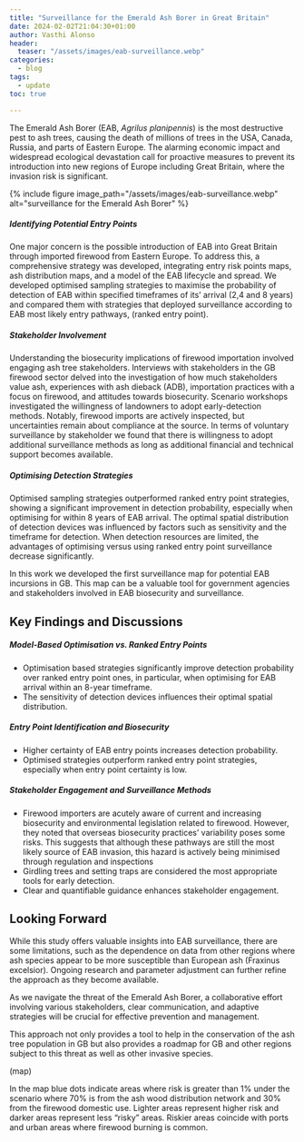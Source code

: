 ```yaml
---
title: "Surveillance for the Emerald Ash Borer in Great Britain"
date: 2024-02-02T21:04:30+01:00
author: Vasthi Alonso
header:
  teaser: "/assets/images/eab-surveillance.webp"
categories:
  - blog
tags:
  - update
toc: true

---
```


The Emerald Ash Borer (EAB, _Agrilus planipennis_) is the most destructive pest to ash trees, causing the death of
millions of trees in the USA, Canada, Russia, and parts of Eastern Europe. The alarming economic impact and widespread
ecological devastation call for proactive measures to prevent its introduction into new regions of Europe including
Great Britain, where the invasion risk is significant.

{% include figure image_path="/assets/images/eab-surveillance.webp" alt="surveillance for the Emerald Ash Borer" %}

##### Identifying Potential Entry Points
One major concern is the possible introduction of EAB into Great Britain through imported firewood from Eastern Europe.
To address this, a comprehensive strategy was developed, integrating entry risk points maps, ash distribution maps, and
a model of the EAB lifecycle and spread. We developed optimised sampling strategies to maximise the probability of
detection of EAB within specified timeframes of its’ arrival (2,4 and 8 years) and compared them with strategies that
deployed surveillance according to EAB most likely entry pathways, (ranked entry point). 

##### Stakeholder Involvement
Understanding the biosecurity implications of firewood importation involved engaging ash tree stakeholders. Interviews
with stakeholders in the GB firewood sector delved into the investigation of how much stakeholders value ash,
experiences with ash dieback (ADB), importation practices with a focus on firewood, and attitudes towards biosecurity.
Scenario workshops investigated the willingness of landowners to adopt early-detection methods. Notably, firewood
imports are actively inspected, but uncertainties remain about compliance at the source. In terms of voluntary
surveillance by stakeholder we found that there is willingness to adopt additional surveillance methods as long as
additional financial and technical support becomes available.

##### Optimising Detection Strategies

Optimised sampling strategies outperformed ranked entry point strategies, showing a significant improvement in detection
probability, especially when optimising for within 8 years of EAB arrival. The optimal spatial distribution of detection
devices was influenced by factors such as sensitivity and the timeframe for detection. When detection resources are
limited, the advantages of optimising versus using ranked entry point surveillance decrease significantly.

In this work we developed the first surveillance map for potential EAB incursions in GB. This map can be a valuable tool
for government agencies and stakeholders involved in EAB biosecurity and surveillance.

## Key Findings and Discussions

##### Model-Based Optimisation vs. Ranked Entry Points
- Optimisation based strategies significantly improve detection probability over ranked entry point ones, in particular, when optimising for EAB arrival within an 8-year timeframe.
- The sensitivity of detection devices influences their optimal spatial distribution.

##### Entry Point Identification and Biosecurity

- Higher certainty of EAB entry points increases detection probability.
- Optimised strategies outperform ranked entry point strategies, especially when entry point certainty is low.

##### Stakeholder Engagement and Surveillance Methods

- Firewood importers are acutely aware of current and increasing biosecurity and environmental legislation related to
firewood. However, they noted that overseas biosecurity practices’ variability poses some risks. This suggests that
although these pathways are still the most likely source of EAB invasion, this hazard is actively being minimised
through regulation and inspections
- Girdling trees and setting traps are considered the most appropriate tools for early detection.
- Clear and quantifiable guidance enhances stakeholder engagement.

## Looking Forward

While this study offers valuable insights into EAB surveillance, there are some limitations, such as the dependence on
data from other regions where ash species appear to be more susceptible than European ash (Fraxinus excelsior). Ongoing
research and parameter adjustment can further refine the approach as they become available.

As we navigate the threat of the Emerald Ash Borer, a collaborative effort involving various stakeholders, clear
communication, and adaptive strategies will be crucial for effective prevention and management.

This approach not only provides a tool to help in the conservation of the ash tree population in GB but also provides a
roadmap for GB and other regions subject to this threat as well as other invasive species.

(map)

In the map blue dots indicate areas where risk is greater than 1% under the scenario where 70% is from the ash wood
distribution network and 30% from the firewood domestic use. Lighter areas represent higher risk and darker areas
represent less “risky” areas. Riskier areas coincide with ports and urban areas where firewood burning is common.

